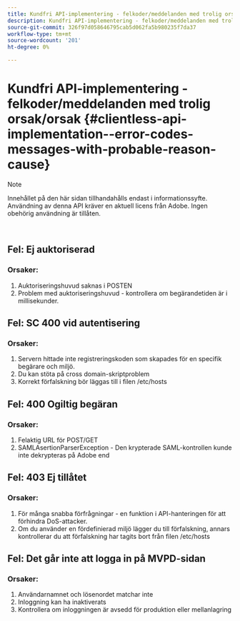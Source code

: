 ```yaml
---
title: Kundfri API-implementering - felkoder/meddelanden med trolig orsak/orsak
description: Kundfri API-implementering - felkoder/meddelanden med trolig orsak/orsak
source-git-commit: 326f97d058646795cab5d062fa5b980235f7da37
workflow-type: tm+mt
source-wordcount: '201'
ht-degree: 0%

---
```



# Kundfri API-implementering - felkoder/meddelanden med trolig orsak/orsak {#clientless-api-implementation--error-codes-messages-with-probable-reason-cause}

>[!NOTE]
>
>Innehållet på den här sidan tillhandahålls endast i informationssyfte. Användning av denna API kräver en aktuell licens från Adobe. Ingen obehörig användning är tillåten.

</br>


## Fel: Ej auktoriserad

### Orsaker:

1. Auktoriseringshuvud saknas i POSTEN
1. Problem med auktoriseringshuvud - kontrollera om begärandetiden är i millisekunder.

## Fel: SC 400 vid autentisering

### Orsaker:

1. Servern hittade inte registreringskoden som skapades för en specifik begärare och miljö.
1. Du kan stöta på cross domain-skriptproblem
1. Korrekt förfalskning bör läggas till i filen /etc/hosts

## Fel: 400 Ogiltig begäran

### Orsaker:

1. Felaktig URL för POST/GET
1. SAMLAsertionParserException - Den krypterade SAML-kontrollen kunde inte dekrypteras på Adobe end

## Fel: 403 Ej tillåtet

### Orsaker:

1. För många snabba förfrågningar - en funktion i API-hanteringen för att förhindra DoS-attacker.
2. Om du använder en fördefinierad miljö lägger du till förfalskning, annars kontrollerar du att förfalskning har tagits bort från filen /etc/hosts

## Fel: Det går inte att logga in på MVPD-sidan

### Orsaker:

1. Användarnamnet och lösenordet matchar inte 
2. Inloggning kan ha inaktiverats
3. Kontrollera om inloggningen är avsedd för produktion eller mellanlagring


<!--

## Related Information

- [Clientless API Reference](/help/authentication/rest-api-reference.md)

-->